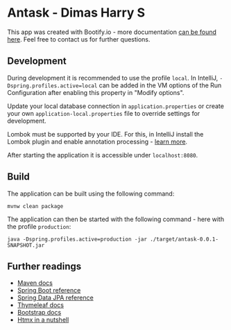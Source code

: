 # Antask - Dimas Harry S

This app was created with Bootify.io - more documentation [can be found here](https://bootify.io/docs/). Feel free to contact us for further questions.

## Development

During development it is recommended to use the profile `local`. In IntelliJ, `-Dspring.profiles.active=local` can be added in the VM options of the Run Configuration after enabling this property in "Modify options".

Update your local database connection in `application.properties` or create your own `application-local.properties` file to override settings for development.

Lombok must be supported by your IDE. For this, in IntelliJ install the Lombok plugin and enable annotation processing - [learn more](https://bootify.io/intellij/spring-boot-with-lombok.html).

After starting the application it is accessible under `localhost:8080`.

## Build

The application can be built using the following command:

```
mvnw clean package
```

The application can then be started with the following command - here with the profile `production`:

```
java -Dspring.profiles.active=production -jar ./target/antask-0.0.1-SNAPSHOT.jar
```

## Further readings

* [Maven docs](https://maven.apache.org/guides/index.html)  
* [Spring Boot reference](https://docs.spring.io/spring-boot/docs/current/reference/htmlsingle/)  
* [Spring Data JPA reference](https://docs.spring.io/spring-data/jpa/docs/current/reference/html/)  
* [Thymeleaf docs](https://www.thymeleaf.org/documentation.html)  
* [Bootstrap docs](https://getbootstrap.com/docs/5.2/getting-started/introduction/)  
* [Htmx in a nutshell](https://htmx.org/docs/)  
